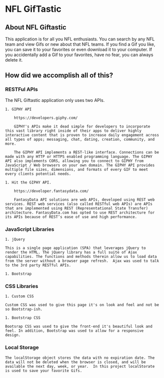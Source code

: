 # NFL GifTastic

## About NFL Giftastic

This application is for all you NFL enthusiasts. You can search by any NFL team and view Gifs or new about that NFL teams.  If you find a Gif you like, you can save it to your favorites or even download it to your computer. If you accidentally add a Gif to your favorites, have no fear, you can always delete it.

## How did we accomplish all of this?

### RESTFul APIs

The NFL Giftastic application only uses two APIs.

    1. GIPHY API

        https://developers.giphy.com/

        GIPHY's APIs make it dead simple for developers to incorporate this vast library right inside of their apps to deliver highly interactive content that is proven to increase daily engagement across all types of apps; messaging, chat, dating, creation, community, and more.

        The GIPHY API implements a REST-like interface. Connections can be made with any HTTP or HTTPS enabled programming language. The GIPHY API also implements CORS, allowing you to connect to GIPHY from JavaScript / Web browsers on your own domain. The GIPHY API provides multiple file sizes, dimensions, and formats of every GIF to meet every clients potential needs.

    1. Hit the GIPHY API.

        https://developer.fantasydata.com/

        FantasyData API solutions are web APIs, developed using REST web services. REST web services (also called RESTful web APIs) are APIs that are implemented using REST (Representational State Transfer) architecture. FantasyData.com has opted to use REST architecture for its APIs because of REST’s ease of use and high performance.

### JavaScript Libraries

    1. jQuery

    This is a single page application (SPA) that leverages jQuery to render the HTML. The jQuery library has a full suite of Ajax capabilities. The functions and methods therein allow us to load data from the server without a browser page refresh.  Ajax was used to talk to the 3rd party RESTful APIs.

    1. Bootstrap

### CSS Libraries

    1. Custom CSS

    Custom CSS was used to give this page it's on look and feel and not be so Bootstrap-ish.

    1. Bootstrap CSS

    Bootsrap CSS was used to give the front-end it's beautiful look and feel. In addition, Bootstrap was used to allow for a responsive design.

### Local Storage

    The localStorage object stores the data with no expiration date. The data will not be deleted when the browser is closed, and will be available the next day, week, or year.  In this project localStorate is used to save your favorite Gifs.
